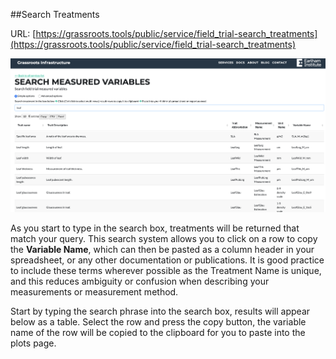 ##Search Treatments

URL: [https://grassroots.tools/public/service/field_trial-search_treatments](https://grassroots.tools/public/service/field_trial-search_treatments)

![Search treatements](images/Image_5.png)

As you start to type in the search box, treatments will be returned that match your query. This search system
            allows you to click on a row to copy the **Variable Name**, which can then be pasted as a
            column header in your spreadsheet, or any other documentation or publications. It is good practice to
            include these terms wherever possible as the Treatment Name is unique, and this reduces ambiguity or
            confusion when describing your measurements or measurement method.

Start by typing the search phrase into the search box, results will appear below as a table. Select the row
            and press the copy button, the variable name of the row will be copied to the clipboard for you to paste
            into the plots page.
